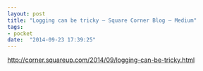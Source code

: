 ```yaml
---
layout: post
title: "Logging can be tricky – Square Corner Blog – Medium"
tags:
- pocket
date:  "2014-09-23 17:39:25"
---
```


http://corner.squareup.com/2014/09/logging-can-be-tricky.html

